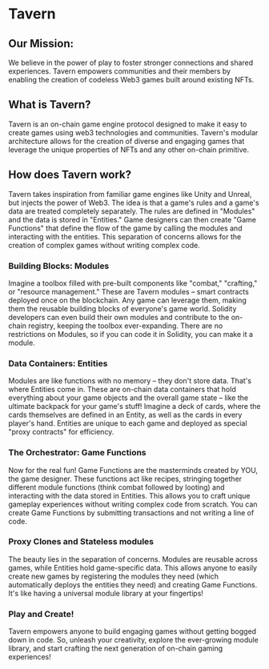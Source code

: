 # Tavern

## Our Mission:
We believe in the power of play to foster stronger connections and shared experiences.  Tavern empowers communities and their members by enabling the creation of codeless Web3 games built around existing NFTs. 

## What is Tavern?
Tavern is an on-chain game engine protocol designed to make it easy to create games using web3 technologies and communities.  Tavern's modular architecture allows for the creation of diverse and engaging games that leverage the unique properties of NFTs and any other on-chain primitive.  

## How does Tavern work?
Tavern takes inspiration from familiar game engines like Unity and Unreal, but injects the power of Web3.  The idea is that a game's rules and a game's data are treated completely separately.  The rules are defined in "Modules" and the data is stored in "Entities."  Game designers can then create "Game Functions" that define the flow of the game by calling the modules and interacting with the entities.  This separation of concerns allows for the creation of complex games without writing complex code.

### Building Blocks: Modules 
Imagine a toolbox filled with pre-built components like "combat," "crafting," or "resource management." These are Tavern modules – smart contracts deployed once on the blockchain. Any game can leverage them, making them the reusable building blocks of everyone's game world.  Solidity developers can even build their own modules and contribute to the on-chain registry, keeping the toolbox ever-expanding.  There are no restrictions on Modules, so if you can code it in Solidity, you can make it a module.  

### Data Containers: Entities
Modules are like functions with no memory – they don't store data. That's where Entities come in. These are on-chain data containers that hold everything about your game objects and the overall game state – like the ultimate backpack for your game's stuff!  Imagine a deck of cards, where the cards themselves are defined in an Entity, as well as the cards in every player's hand. Entities are unique to each game and deployed as special "proxy contracts" for efficiency.

### The Orchestrator: Game Functions
Now for the real fun! Game Functions are the masterminds created by YOU, the game designer. These functions act like recipes, stringing together different module functions (think combat followed by looting) and interacting with the data stored in Entities.  This allows you to craft unique gameplay experiences without writing complex code from scratch.  You can create Game Functions by submitting transactions and not writing a line of code.

### Proxy Clones and Stateless modules
The beauty lies in the separation of concerns. Modules are reusable across games, while Entities hold game-specific data. This allows anyone to easily create new games by registering the modules they need (which automatically deploys the entities they need) and creating Game Functions. It's like having a universal module library at your fingertips!

### Play and Create!
Tavern empowers anyone to build engaging games without getting bogged down in code.  So, unleash your creativity, explore the ever-growing module library, and start crafting the next generation of on-chain gaming experiences!
